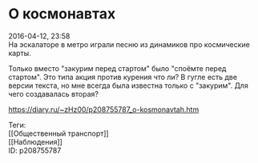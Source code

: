 О космонавтах
==============

   
 2016-04-12, 23:58   
  На эскалаторе в метро играли песню из динамиков про космические карты.   
   
 Только вместо "закурим перед стартом" было "споёмте перед стартом". Это типа акция против курения что ли? В гугле есть две версии текста, но мне всегда была известна только с "закурим". Для чего создавалась вторая?   
    
 <https://diary.ru/~zHz00/p208755787_o-kosmonavtah.htm>   
   
 Теги:   
 [[Общественный транспорт]]   
 [[Наблюдения]]   
 ID: p208755787